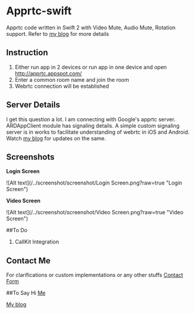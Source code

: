 # Apprtc-swift
Apprtc code written in Swift 2 with Video Mute, Audio Mute, Rotation support. Refer to [my blog](https://mobilitysolutionsexpert.wordpress.com/) for more details


## Instruction
1. Either run app in 2 devices or run app in one device and open http://apprtc.appspot.com/ 
2. Enter a common room name and join the room
3. Webrtc connection will be established 

## Server Details

I get this question a lot. I am connecting with Google's apprtc server. ARDAppClient module has signaling details. A simple custom signaling server is in works to facilitate understanding of webrtc in iOS and Android.  Watch [my blog](https://mobilitysolutionsexpert.wordpress.com/)  for updates on the same.

## Screenshots
**Login Screen**

![Alt text](/../screenshot/screenshot/Login Screen.png?raw=true "Login Screen") 

**Video Screen**

![Alt text](/../screenshot/screenshot/Video Screen.png?raw=true "Video Screen")

##To Do

1) CallKit Integration

## Contact Me
For clarifications or custom implementations or any other stuffs [Contact Form](https://goo.gl/forms/5MrJpooxLf5hvW9y2)

##To Say Hi
[Me](https://in.linkedin.com/in/dhilipr)

[My blog](https://mobilitysolutionsexpert.wordpress.com/)



